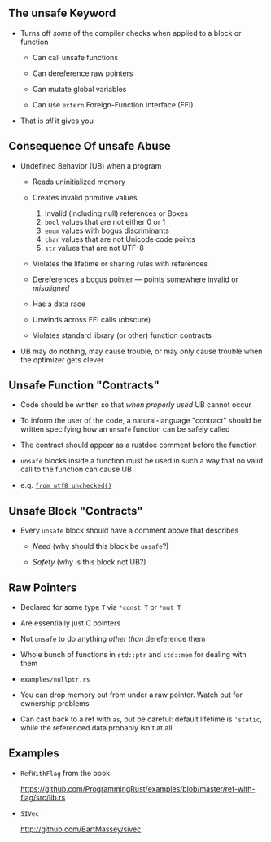 ## The unsafe Keyword

* Turns off *some* of the compiler checks when
  applied to a block or function
  
    * Can call unsafe functions

    * Can dereference raw pointers

    * Can mutate global variables

    * Can use `extern` Foreign-Function Interface (FFI)
  
* That is *all* it gives you

## Consequence Of unsafe Abuse

* Undefined Behavior (UB) when a program

    * Reads uninitialized memory

    * Creates invalid primitive values

        1. Invalid (including null) references or Boxes
        2. `bool` values that are not either 0 or 1
        3. `enum` values with bogus discriminants
        4. `char` values that are not Unicode code points
        5. `str` values that are not UTF-8

    * Violates the lifetime or sharing rules with references

    * Dereferences a bogus pointer — points somewhere
      invalid or *misaligned*

    * Has a data race

    * Unwinds across FFI calls (obscure)

    * Violates standard library (or other) function
      contracts
  
* UB may do nothing, may cause trouble, or may only cause
  trouble when the optimizer gets clever
  
## Unsafe Function "Contracts"

* Code should be written so that *when properly used* UB
  cannot occur
  
* To inform the user of the code, a natural-language
  "contract" should be written specifying how an
  `unsafe` function can be safely called
  
* The contract should appear as a rustdoc comment before the
  function

* `unsafe` blocks inside a function must be used in such a
  way that no valid call to the function can cause UB

* e.g. [`from_utf8_unchecked()`](https://doc.rust-lang.org/std/str/fn.from_utf8_unchecked.html)

## Unsafe Block "Contracts"

* Every `unsafe` block should have a comment above that
  describes

    * *Need* (why should this block be `unsafe`?)

    * *Safety* (why is this block not UB?)

## Raw Pointers

* Declared for some type `T` via `*const T` or `*mut T`

* Are essentially just C pointers

* Not `unsafe` to do anything *other than* dereference them

* Whole bunch of functions in `std::ptr` and `std::mem` for
  dealing with them
  
* `examples/nullptr.rs`

* You can drop memory out from under a raw pointer. Watch
  out for ownership problems
  
* Can cast back to a ref with `as`, but be careful: default
  lifetime is `'static`, while the referenced data probably
  isn't at all

## Examples

* `RefWithFlag` from the book

  <https://github.com/ProgrammingRust/examples/blob/master/ref-with-flag/src/lib.rs>
  
* `SIVec`

  <http://github.com/BartMassey/sivec>
